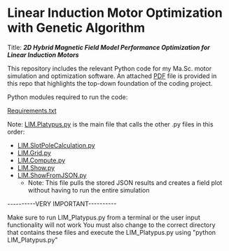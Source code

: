 # Linear Induction Motor Optimization with Genetic Algorithm
Title: **_2D Hybrid Magnetic Field Model Performance Optimization for Linear Induction Motors_**

This repository includes the relevant Python code for my Ma.Sc. motor simulation and optimization software.
An attached [PDF](https://github.com/MichaelThamm/Masters/blob/main/ProjectExplanation_GitHub.pdf) file is provided in this repo that highlights the top-down foundation of the coding project.

Python modules required to run the code:

[Requirements.txt](https://github.com/MichaelThamm/Masters/blob/main/requirements.txt)

Note: [LIM.Platypus.py](https://github.com/MichaelThamm/Masters/blob/main/LIM_Platypus.py) is the main file that calls the other .py files in this order:

* [LIM.SlotPoleCalculation.py](https://github.com/MichaelThamm/Masters/blob/main/LIM_SlotPoleCalculation.py)
* [LIM.Grid.py](https://github.com/MichaelThamm/Masters/blob/main/LIM_Grid.py)
* [LIM.Compute.py](https://github.com/MichaelThamm/Masters/blob/main/LIM_Compute.py)
* [LIM.Show.py](https://github.com/MichaelThamm/Masters/blob/main/LIM_Show.py)
* [LIM.ShowFromJSON.py](https://github.com/MichaelThamm/Masters/blob/main/LIM_ShowFromJSON.py)
  *  Note: This file pulls the stored JSON results and creates a field plot without having to run the entire simulation

----------VERY IMPORTANT----------

Make sure to run LIM_Platypus.py from a terminal or the user input functionality will not work
You must also change to the correct directory that contains these files and execute the LIM_Platypus.py using "python LIM_Platypus.py"
